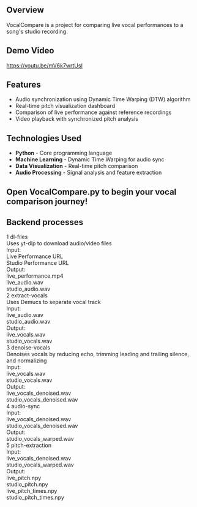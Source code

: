 ## Overview
VocalCompare is a project for comparing live vocal performances to a song's studio recording.

## Demo Video 
https://youtu.be/mV6k7wrtUsI

## Features
- Audio synchronization using Dynamic Time Warping (DTW) algorithm
- Real-time pitch visualization dashboard
- Comparison of live performance against reference recordings
- Video playback with synchronized pitch analysis

## Technologies Used
- **Python** - Core programming language
- **Machine Learning** - Dynamic Time Warping for audio sync
- **Data Visualization** - Real-time pitch comparison
- **Audio Processing** - Signal analysis and feature extraction

## Open VocalCompare.py to begin your vocal comparison journey!

## Backend processes
1 dl-files  
	Uses yt-dlp to download audio/video files  
	Input:  
		Live Performance URL  
		Studio Performance URL  
	Output:   
		live_performance.mp4  
		live_audio.wav  
		studio_audio.wav  
2 extract-vocals  
	Uses Demucs to separate vocal track  
	Input:   
		live_audio.wav  
		studio_audio.wav  
	Output:   
		live_vocals.wav  
		studio_vocals.wav  
3 denoise-vocals  
	Denoises vocals by reducing echo, trimming leading and trailing silence, and normalizing  
	Input:   
		live_vocals.wav  
		studio_vocals.wav  
	Output:   
		live_vocals_denoised.wav  
		studio_vocals_denoised.wav  
4 audio-sync  
	Input:   
		live_vocals_denoised.wav  
		studio_vocals_denoised.wav  
	Output:   
		studio_vocals_warped.wav  
5 pitch-extraction  
	Input:   
		live_vocals_denoised.wav  
		studio_vocals_warped.wav  
	Output:   
		live_pitch.npy  
		studio_pitch.npy  
		live_pitch_times.npy  
		studio_pitch_times.npy  